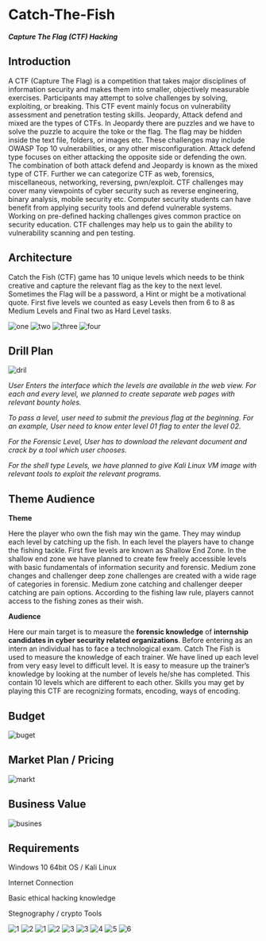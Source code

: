 # Catch-The-Fish
***Capture The Flag (CTF) Hacking***

## Introduction
A CTF (Capture The Flag) is a competition that takes major disciplines of
information security and makes them into smaller, objectively measurable
exercises. Participants may attempt to solve challenges by solving, exploiting,
or breaking. This CTF event mainly focus on vulnerability assessment and
penetration testing skills.
Jeopardy, Attack defend and mixed are the types of CTFs.
In Jeopardy there are puzzles and we have to solve the puzzle to acquire the
toke or the flag. The flag may be hidden inside the text file, folders, or images
etc. These challenges may include OWASP Top 10 vulnerabilities, or any other
misconfiguration.
Attack defend type focuses on either attacking the opposite side or defending
the own.
The combination of both attack defend and Jeopardy is known as the mixed
type of CTF.
Further we can categorize CTF as web, forensics, miscellaneous, networking,
reversing, pwn/exploit. CTF challenges may cover many viewpoints of cyber
security such as reverse engineering, binary analysis, mobile security etc.
Computer security students can have benefit from applying security tools and
defend vulnerable systems. Working on pre-defined hacking challenges gives
common practice on security education. CTF challenges may help us to gain
the ability to vulnerability scanning and pen testing. 

## Architecture
Catch the Fish (CTF) game has 10 unique levels which needs to be think
creative and capture the relevant flag as the key to the next level. Sometimes
the Flag will be a password, a Hint or might be a motivational quote.
First five levels we counted as easy Levels then from 6 to 8 as Medium Levels
and Final two as Hard Level tasks.

![one](https://user-images.githubusercontent.com/49120359/103750542-f7234900-502c-11eb-836b-8b27688798e3.PNG)
![two](https://user-images.githubusercontent.com/49120359/103750555-fbe7fd00-502c-11eb-9a21-643b9064ce5a.PNG)
![three](https://user-images.githubusercontent.com/49120359/103750564-00acb100-502d-11eb-962f-c39774f791d9.PNG)
![four](https://user-images.githubusercontent.com/49120359/103750586-04d8ce80-502d-11eb-9635-3af8ecb9c43f.PNG)

## Drill Plan

![dril](https://user-images.githubusercontent.com/49120359/103752155-57b38580-502f-11eb-8d70-2d9d37f8ce6f.PNG)

*User Enters the interface which the levels are available in the web
view. For each and every level, we planned to create separate web
pages with relevant bounty holes.*

*To pass a level, user need to submit the previous flag at the
beginning. For an example, User need to know enter level 01 flag to
enter the level 02.*

*For the Forensic Level, User has to download the relevant
document and crack by a tool which user chooses.*

*For the shell type Levels, we have planned to give Kali Linux VM
image with relevant tools to exploit the relevant programs.*


## Theme Audience

**Theme**

 Here the player who own the fish may win the game. They
may windup each level by catching up the fish. In each level the players have
to change the fishing tackle. First five levels are known as Shallow End Zone.
In the shallow end zone we have planned to create few freely accessible
levels with basic fundamentals of information security and forensic. Medium
zone changes and challenger deep zone challenges are created with a wide
rage of categories in forensic. Medium zone catching and challenger deeper catching are pain options. According to the fishing law rule, players cannot
access to the fishing zones as their wish. 

**Audience**

Here our main target is to measure the **forensic knowledge** of **internship
candidates in cyber security related organizations**. Before entering as an
intern an individual has to face a technological exam. Catch The Fish is used
to measure the knowledge of each trainer. We have lined up each level from
very easy level to difficult level. It is easy to measure up the trainer’s
knowledge by looking at the number of levels he/she has completed.
This contain 10 levels which are different to each other. Skills you may get by
playing this CTF are recognizing formats, encoding, ways of encoding. 

## Budget

![buget](https://user-images.githubusercontent.com/49120359/103753722-6733ce00-5031-11eb-8516-63c17d5849ec.PNG)

## Market Plan / Pricing

![markt](https://user-images.githubusercontent.com/49120359/103753758-7155cc80-5031-11eb-8507-029db2114749.PNG)

## Business Value

![busines](https://user-images.githubusercontent.com/49120359/103753783-79157100-5031-11eb-952e-5534b7df8ea0.PNG)

## Requirements

Windows 10 64bit OS / Kali Linux

Internet Connection

Basic ethical hacking knowledge

Stegnography / crypto Tools


![1](https://user-images.githubusercontent.com/49120359/103748317-f2a96100-5029-11eb-8f1e-2ab8a9ab8f7b.PNG)
![2](https://user-images.githubusercontent.com/49120359/103748324-f806ab80-5029-11eb-8dc6-f62ad8eb7b02.PNG)
![1](https://user-images.githubusercontent.com/49120359/103754447-5e8fc780-5032-11eb-8c0f-79f21fb94d02.PNG)
![2](https://user-images.githubusercontent.com/49120359/103754468-651e3f00-5032-11eb-9db9-dc30feedb3b1.PNG)
![3](https://user-images.githubusercontent.com/49120359/103754478-68b1c600-5032-11eb-9fac-6ac0483f676d.PNG)
![3](https://user-images.githubusercontent.com/49120359/103748334-fb019c00-5029-11eb-9f9c-beed4bda6cbe.PNG)
![4](https://user-images.githubusercontent.com/49120359/103748345-fdfc8c80-5029-11eb-8046-2a6ed1ee0f9f.PNG)
![5](https://user-images.githubusercontent.com/49120359/103748355-00f77d00-502a-11eb-8b3c-9084b8721878.PNG)
![6](https://user-images.githubusercontent.com/49120359/103748364-0359d700-502a-11eb-9639-4ec371b92db6.PNG)
